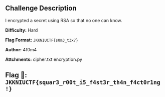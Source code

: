 

## Challenge Description

I encrypted a secret using RSA so that no one can know.


**Difficulty:** Hard

**Flag Format:** `JKKNIUCTF{s0m3_t3x7}`

**Author:** 4f0m4

**Attchments:** cipher.txt encryption.py 


## Flag 🚩: `JKKNIUCTF{squar3_r00t_i5_f4st3r_th4n_f4ct0r1ng!}`

